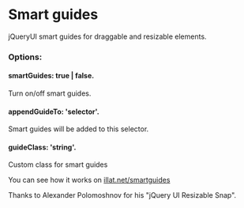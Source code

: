 # Smart guides
jQueryUI smart guides for draggable and resizable elements.

<h3>Options:</h3>

<h4>smartGuides: true | false.</h4>
Turn on/off smart guides.

<h4>appendGuideTo: 'selector'.</h4> 
Smart guides will be added to this selector.

<h4>guideClass: 'string'.</h4> 
Custom class for smart guides


You can see how it works on <a href="illat.net">illat.net/smartguides</a>

Thanks to Alexander Polomoshnov for his "jQuery UI Resizable Snap".
